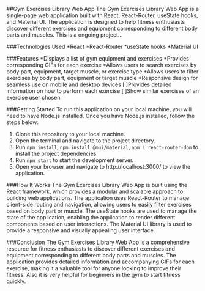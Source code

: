 ##Gym Exercises Library Web App
The Gym Exercises Library Web App is a single-page web application built with React, React-Router, useState hooks, and Material UI. The application is designed to help fitness enthusiasts discover different exercises and equipment corresponding to different body parts and muscles. This is a ongoing project...

###Technologies Used
*React
*React-Router
*useState hooks
*Material UI

###Features
*Displays a list of gym equipment and exercises
*Provides corresponding GIFs for each exercise
*Allows users to search exercises by body part, equipment, target muscle, or exercise type
*Allows users to filter exercises by body part, equipment or target muscle
*Responsive design for seamless use on mobile and desktop devices
[ ]Provides detailed information on how to perform each exercise
[ ]Show similar exercises of an exercise user chosen

###Getting Started
To run this application on your local machine, you will need to have Node.js installed. Once you have Node.js installed, follow the steps below:

1. Clone this repository to your local machine.
2. Open the terminal and navigate to the project directory.
3. Run `npm install`, `npm install @mui/material`, `npm i react-router-dom` to install the project dependencies.
4. Run `npm start` to start the development server.
5. Open your browser and navigate to http://localhost:3000/ to view the application.

###How It Works
The Gym Exercises Library Web App is built using the React framework, which provides a modular and scalable approach to building web applications. The application uses React-Router to manage client-side routing and navigation, allowing users to easily filter exercises based on body part or muscle. The useState hooks are used to manage the state of the application, enabling the application to render different components based on user interactions. The Material UI library is used to provide a responsive and visually appealing user interface.

###Conclusion
The Gym Exercises Library Web App is a comprehensive resource for fitness enthusiasts to discover different exercises and equipment corresponding to different body parts and muscles. The application provides detailed information and accompanying GIFs for each exercise, making it a valuable tool for anyone looking to improve their fitness. Also it is very helpful for beginners in the gym to start fitness quickly.

